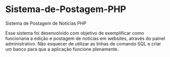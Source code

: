 # Sistema-de-Postagem-PHP
Sistema de Postagem de Notícias PHP

Esse sistema foi desenvolvido com objetivo de exemplificar como funcionaria a edição e postagem de notícias em websites, através 
do painel administrativo.
Não esquecer de utilizar as linhas de comando SQL e criar um banco para que a aplicação funcione plenamente.
